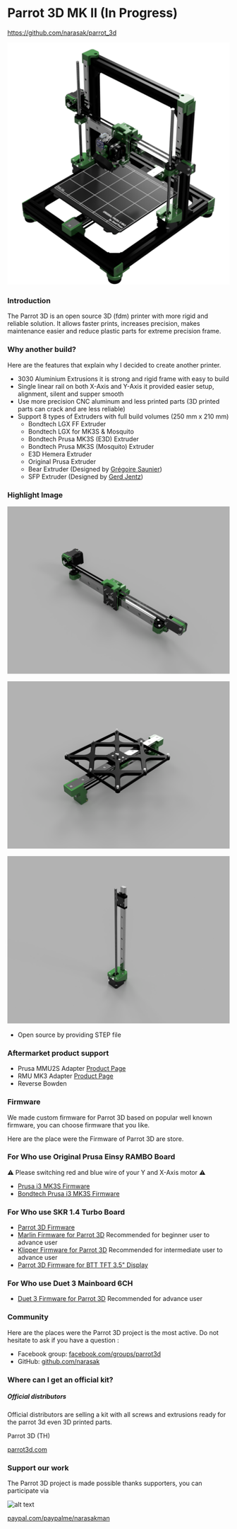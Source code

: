 # Parrot 3D MK II (In Progress)

https://github.com/narasak/parrot_3d

![Parrot 3D MK II](https://github.com/narasak/parrot_3d/blob/mk2/img/parrot3d-mkII.png?raw=true)

### Introduction
The Parrot 3D is an open source 3D (fdm) printer with more rigid and reliable solution. It allows faster prints, increases precision, makes maintenance easier and reduce plastic parts for extreme precision frame.

### Why another build?
Here are the features that explain why I decided to create another printer.

* 3030 Aluminium Extrusions it is strong and rigid frame with easy to build
* Single linear rail on both X-Axis and Y-Axis it provided easier setup, alignment, silent and supper smooth
* Use more precision CNC aluminum and less printed parts (3D printed parts can crack and are less reliable)
* Support 8 types of Extruders with full build volumes (250 mm x 210 mm)
    * Bondtech LGX FF Extruder
    * Bondtech LGX for MK3S & Mosquito
    * Bondtech Prusa MK3S (E3D) Extruder
    * Bondtech Prusa MK3S (Mosquito) Extruder
    * E3D Hemera Extruder
    * Original Prusa Extruder
    * Bear Extruder (Designed by [Grégoire Saunier](https://github.com/gregsaun/bear_extruder_and_x_axis))
    * SFP Extruder (Designed
      by [Gerd Jentz](https://github.com/gerdj/RedBear/tree/master/SFP_Extruder?fbclid=IwAR3Uj-65sifwO2yWpbCwoKYdIusArH3cBH_lzmMJN2WZawB7Bh3vTl2CO8A))

### Highlight Image

![Parrot 3D MK II X-Axis](https://github.com/narasak/parrot_3d/blob/mk2/img/parrot3d-mkII-x-axis.png?raw=true)

![Parrot 3D MK II Y-Axis](https://github.com/narasak/parrot_3d/blob/mk2/img/parrot3d-mkII-y-axis.png?raw=true)

![Parrot 3D MK II Z-Axis](https://github.com/narasak/parrot_3d/blob/mk2/img/parrot3d-mkII-z-axis.png?raw=true)

* Open source by providing STEP file

### Aftermarket product support

* Prusa MMU2S
  Adapter [Product Page](https://shop.prusa3d.com/en/upgrades/183-original-prusa-i3-mmu2s-upgrade-kit-for-mk25-mk3s.html)
* RMU MK3 Adapter [Product Page](https://filamentbuffer.co.uk)
* Reverse Bowden

### Firmware

We made custom firmware for Parrot 3D based on popular well known firmware, you can choose firmware that you like.

Here are the place were the Firmware of Parrot 3D are store.

### For Who use Original Prusa Einsy RAMBO Board
⚠️ Please switching red and blue wire of your Y and X-Axis motor ⚠️
* [Prusa i3 MK3S Firmware](https://www.prusa3d.com/drivers)
* [Bondtech Prusa i3 MK3S Firmware](https://www.bondtech.se/en/knowledge-base/firmware-updates-for-prusa-i3)

### For Who use SKR 1.4 Turbo Board
* [Parrot 3D Firmware](https://github.com/narasak/parrot_3d_firmware)
* [Marlin Firmware for Parrot 3D](https://github.com/narasak/parrot_3d_firmware) Recommended for beginner user to advance user 
* [Klipper Firmware for Parrot 3D](https://github.com/narasak/parrot_3d_klipper_firmware) Recommended for intermediate user to advance user
* [Parrot 3D Firmware for BTT TFT 3.5" Display](https://github.com/narasak/parrot_3d_tft35_firmware)

### For Who use Duet 3 Mainboard 6CH
* [Duet 3 Firmware for Parrot 3D](https://github.com/narasak/parrot_3d_duet_firmware) Recommended for advance user

### Community
Here are the places were the Parrot 3D project is the most active. Do not hesitate to ask if you have a question :
* Facebook group: [facebook.com/groups/parrot3d](https://www.facebook.com/groups/parrot3d)
* GitHub: [github.com/narasak](https://github.com/narasak)

### Where can I get an official kit?
##### Official distributors

Official distributors are selling a kit with all screws and extrusions ready for the parrot 3d even 3D printed parts.

Parrot 3D (TH)
 
[parrot3d.com](https://www.parrot3d.com)

### Support our work

The Parrot 3D project is made possible thanks supporters, you can participate via 


![alt text](https://www.paypalobjects.com/webstatic/mktg/logo/pp_cc_mark_111x69.jpg "PayPal Logo")

[paypal.com/paypalme/narasakman](https://www.paypal.com/paypalme/narasakman)
